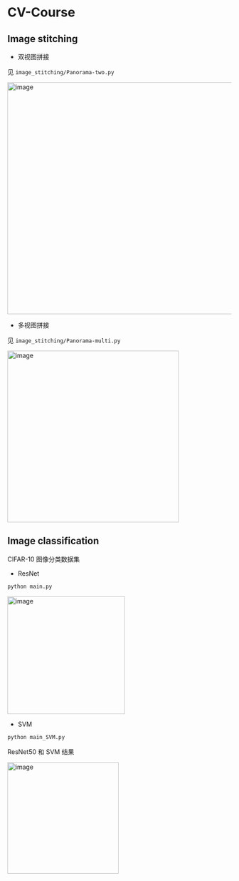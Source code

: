 # CV-Course

## Image stitching

* 双视图拼接

见 `image_stitching/Panorama-two.py`

<img width="520" alt="image" src="https://github.com/Gaotianhong/CV-Course/assets/79080003/16089a4e-2bd4-430f-9830-de4b3b2d424b">

* 多视图拼接

见 `image_stitching/Panorama-multi.py`

<img width="385" alt="image" src="https://github.com/Gaotianhong/CV-Course/assets/79080003/07020aac-6809-4dae-80a8-25b23425b1d6">

## Image classification

CIFAR-10 图像分类数据集

* ResNet

```bash
python main.py
```

<img width="264" alt="image" src="https://github.com/Gaotianhong/CV-Course/assets/79080003/f18e36ff-ca14-4458-bedf-e468151a6a44">

* SVM

```bash
python main_SVM.py
```

ResNet50 和 SVM 结果

<img width="250" alt="image" src="https://github.com/Gaotianhong/CV-Course/assets/79080003/6bc927bc-b1d0-4c8d-8ed0-4bd1b2147a30">

